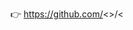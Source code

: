 👉 https://github.com/<<USERNAME>>/<<TITLE>>/issues/<issue_number>

---

[Contribution Guidelines](CONTRIBUTING.md)
